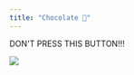 ```yaml
---
title: "Chocolate 🍫"
---
```


DON'T PRESS THIS BUTTON!!!

[![](https://img.shields.io/website?color=critical&label=Don't%20press%20this%20button&style=for-the-badge&up_message=seriously,%20don't!%21&url=https%3A%2F%2Fdanielroelfs.com)](https://www.freiahjemmekonditori.no/home/Sjokoladekake?r=319805)